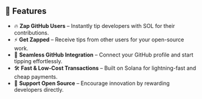 ## 🚀 Features  

- 🔥 **Zap GitHub Users** – Instantly tip developers with SOL for their contributions.  
- ⚡ **Get Zapped** – Receive tips from other users for your open-source work.  
- 🔗 **Seamless GitHub Integration** – Connect your GitHub profile and start tipping effortlessly.  
- 🛠 **Fast & Low-Cost Transactions** – Built on Solana for lightning-fast and cheap payments.  
- 🎉 **Support Open Source** – Encourage innovation by rewarding developers directly.  

